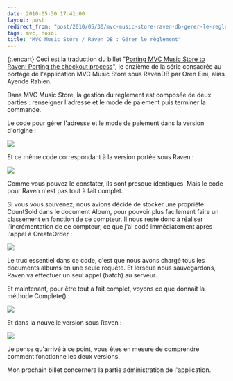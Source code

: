 ```yaml
---
date: 2010-05-30 17:41:00
layout: post
redirect_from: "post/2010/05/30/mvc-music-store-raven-db-gerer-le-reglement"
tags: mvc, nosql
title: "MVC Music Store / Raven DB : Gérer le règlement"
---
```


{:.encart}
Ceci est la traduction du billet "[Porting MVC Music Store to Raven: Porting the checkout
process](http://ayende.com/Blog/archive/2010/05/28/porting-mvc-music-store-to-raven-porting-the-checkout-process.aspx)", le onzième de la série consacrée au portage de l'application MVC
Music Store sous RavenDB par Oren Eini, alias Ayende Rahien.

Dans MVC Music Store, la gestion du règlement est composée de deux
parties : renseigner l'adresse et le mode de paiement puis terminer la
commande.

Le code pour gérer l'adresse et le mode de paiement dans la version
d'origine :

![](http://ayende.com/Blog/images/ayende_com/Blog/WindowsLiveWriter/PortingMVCMusicStoretoRavenPortingtheche_D900/image_thumb.png)

Et ce même code correspondant à la version portée sous Raven :

![](http://ayende.com/Blog/images/ayende_com/Blog/WindowsLiveWriter/PortingMVCMusicStoretoRavenPortingtheche_D900/image_thumb_1.png)

Comme vous pouvez le constater, ils sont presque identiques. Mais le code
pour Raven n'est pas tout à fait complet.

Si vous vous souvenez, nous avions décidé de stocker une propriété CountSold
dans le document Album, pour pouvoir plus facilement faire un classement en
fonction de ce compteur. Il nous reste donc à réaliser l'incrémentation de ce
compteur, ce que j'ai codé immédiatement après l'appel à CreateOrder :

![](http://ayende.com/Blog/images/ayende_com/Blog/WindowsLiveWriter/PortingMVCMusicStoretoRavenPortingtheche_D900/image_thumb_2.png)

Le truc essentiel dans ce code, c'est que nous avons chargé tous les
documents albums en une seule requête. Et lorsque nous sauvegardons, Raven va
effectuer un seul appel (batch) au serveur.

Et maintenant, pour être tout à fait complet, voyons ce que donnait la
méthode Complete() :

![](http://ayende.com/Blog/images/ayende_com/Blog/WindowsLiveWriter/PortingMVCMusicStoretoRavenPortingtheche_D900/image_thumb_3.png)

Et dans la nouvelle version sous Raven :

![](http://ayende.com/Blog/images/ayende_com/Blog/WindowsLiveWriter/PortingMVCMusicStoretoRavenPortingtheche_D900/image_thumb_4.png)

Je pense qu'arrivé à ce point, vous êtes en mesure de comprendre comment
fonctionne les deux versions.

Mon prochain billet concernera la partie administration de
l'application.
